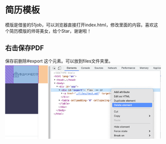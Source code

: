# 简历模板
模版是借鉴的51job，可以浏览器直接打开index.html，修改里面的内容。喜欢这个简历模版的帅哥美女，给个Star，谢谢啦！

## 右击保存PDF
保存前删除#export 这个元素。可以放到files文件夹里。
![delete dom](./images/delete-dom.png)